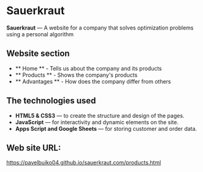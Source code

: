 # Sauerkraut

**Sauerkraut** — A website for a company that solves optimization problems using a personal algorithm

## Website section
- ** Home ** - Tells us about the company and its products
- ** Products ** - Shows the company's products
- ** Advantages ** - How does the company differ from others

## The technologies used
- **HTML5 & CSS3** — to create the structure and design of the pages.
- **JavaScript** — for interactivity and dynamic elements on the site.
- **Apps Script and Google Sheets** — for storing customer and order data.


## Web site URL:
https://pavelbuiko04.github.io/sauerkraut.com/products.html
